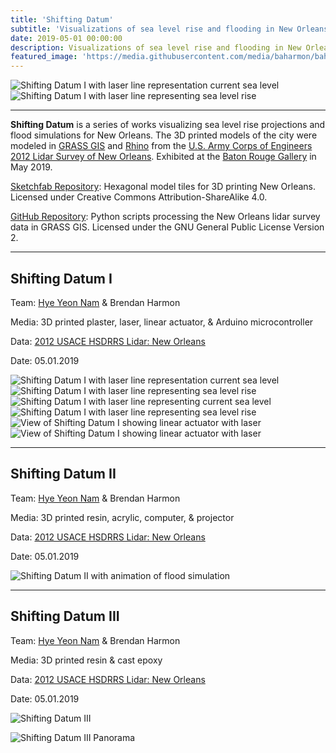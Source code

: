 ```yaml
---
title: 'Shifting Datum'
subtitle: 'Visualizations of sea level rise and flooding in New Orleans'
date: 2019-05-01 00:00:00
description: Visualizations of sea level rise and flooding in New Orleans
featured_image: 'https://media.githubusercontent.com/media/baharmon/baharmon.github.io/master/images/shifting-datum-1-3.jpg'
---
```


<div class="gallery" data-columns="1">
	<img src="https://media.githubusercontent.com/media/baharmon/baharmon.github.io/master/images/shifting-datum-1-4.jpg" alt="Shifting Datum I with laser line representation current sea level">
	<img src="https://media.githubusercontent.com/media/baharmon/baharmon.github.io/master/images/shifting-datum-1-5.jpg" alt="Shifting Datum I with laser line representing sea level rise">
</div>

---

**Shifting Datum** is a series of works
visualizing sea level rise projections and flood simulations
for New Orleans.
The 3D printed models of the city were modeled
in [GRASS GIS](https://grass.osgeo.org/)
and [Rhino](https://www.rhino3d.com/)
from the
[U.S. Army Corps of Engineers 2012 Lidar Survey of New Orleans](https://noaa-nos-coastal-lidar-pds.s3.amazonaws.com/laz/geoid18/6350/index.html).
Exhibited at the
[Baton Rouge Gallery](https://www.batonrougegallery.org/nam-may2019)
in May 2019.

<i class="fas fa-cube"></i>
[Sketchfab Repository](https://skfb.ly/6KSUo):
Hexagonal model tiles for 3D printing New Orleans.
Licensed under Creative Commons Attribution-ShareAlike 4.0.

<i class="fab fa-github"></i>
[GitHub Repository](https://github.com/baharmon/3d-printing-new-orleans):
Python scripts processing the New Orleans lidar survey data in GRASS GIS.
Licensed under the GNU General Public License Version 2.

---

## Shifting Datum I

Team: [Hye Yeon Nam](http://hynam.org/) & Brendan Harmon

Media: 3D printed plaster, laser, linear actuator, & Arduino microcontroller

Data: [2012 USACE HSDRRS Lidar: New Orleans](https://coast.noaa.gov/htdata/lidar2_z/geoid12b/data/6350/)

Date: 05.01.2019

<div class="gallery" data-columns="2">
    <img src="https://media.githubusercontent.com/media/baharmon/baharmon.github.io/master/images/shifting-datum-1-1.jpg" alt="Shifting Datum I with laser line representation current sea level">
    <img src="https://media.githubusercontent.com/media/baharmon/baharmon.github.io/master/images/shifting-datum-1-2.jpg" alt="Shifting Datum I with laser line representing sea level rise">
    <img src="https://media.githubusercontent.com/media/baharmon/baharmon.github.io/master/images/shifting-datum-1-4.jpg" alt="Shifting Datum I with laser line representing current sea level">
    <img src="https://media.githubusercontent.com/media/baharmon/baharmon.github.io/master/images/shifting-datum-1-5.jpg" alt="Shifting Datum I with laser line representing sea level rise">
    <img src="https://media.githubusercontent.com/media/baharmon/baharmon.github.io/master/images/shifting-datum-1-6.jpg" alt="View of Shifting Datum I showing linear actuator with laser">
    <img src="https://media.githubusercontent.com/media/baharmon/baharmon.github.io/master/images/shifting-datum-1-7.jpg" alt="View of Shifting Datum I showing linear actuator with laser">
</div>

---

## Shifting Datum II

Team: [Hye Yeon Nam](http://hynam.org/) & Brendan Harmon

Media: 3D printed resin, acrylic, computer, & projector

Data: [2012 USACE HSDRRS Lidar: New Orleans](https://coast.noaa.gov/htdata/lidar2_z/geoid12b/data/6350/)

Date: 05.01.2019

![Shifting Datum II with animation of flood simulation](https://media.githubusercontent.com/media/baharmon/baharmon.github.io/master/images/shifting-datum-2-1.jpg)

---

## Shifting Datum III

Team: [Hye Yeon Nam](http://hynam.org/) & Brendan Harmon

Media: 3D printed resin & cast epoxy

Data: [2012 USACE HSDRRS Lidar: New Orleans](https://coast.noaa.gov/htdata/lidar2_z/geoid12b/data/6350/)

Date: 05.01.2019

![Shifting Datum III](https://media.githubusercontent.com/media/baharmon/baharmon.github.io/master/images/shifting-datum-3-1.jpg)

![Shifting Datum III Panorama](https://media.githubusercontent.com/media/baharmon/baharmon.github.io/master/images/shifting-datum-pano-5.jpg)
